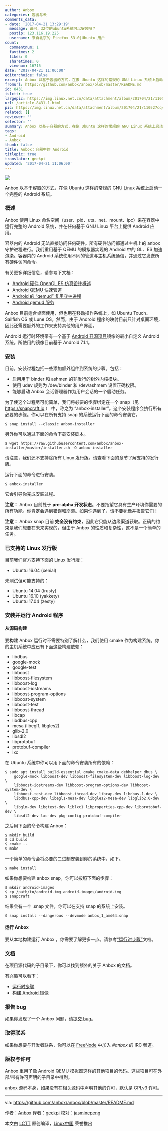 ```yaml
---
author: Anbox
categories: 容器与云
comments_data:
- date: '2017-04-21 13:29:19'
  message: 请问，32位的ubuntu系统可以安装吗？
  postip: 123.116.19.225
  username: 来自北京的 Firefox 53.0|Ubuntu 用户
count:
  commentnum: 1
  favtimes: 2
  likes: 0
  sharetimes: 0
  viewnum: 16715
date: '2017-04-21 11:06:00'
editorchoice: false
excerpt: Anbox 以基于容器的方式，在像 Ubuntu 这样的常规的 GNU Linux 系统上启动一个完整的 Android 系统。
fromurl: https://github.com/anbox/anbox/blob/master/README.md
id: 8431
islctt: true
largepic: https://img.linux.net.cn/data/attachment/album/201704/21/110527cqvgk8fhz6uv7fnk.jpg
url: /article-8431-1.html
pic: https://img.linux.net.cn/data/attachment/album/201704/21/110527cqvgk8fhz6uv7fnk.jpg.thumb.jpg
related: []
reviewer: ''
selector: ''
summary: Anbox 以基于容器的方式，在像 Ubuntu 这样的常规的 GNU Linux 系统上启动一个完整的 Android 系统。
tags:
- Android
- Anbox
thumb: false
title: Anbox：容器中的 Android
titlepic: true
translator: geekpi
updated: '2017-04-21 11:06:00'
---
```


![](https://img.linux.net.cn/data/attachment/album/201704/21/110527cqvgk8fhz6uv7fnk.jpg)


Anbox 以基于容器的方式，在像 Ubuntu 这样的常规的 GNU Linux 系统上启动一个完整的 Android 系统。


### 概述


Anbox 使用 Linux 命名空间（user、pid、uts、net、mount、ipc）来在容器中运行完整的 Android 系统，并在任何基于 GNU Linux 平台上提供 Android 应用。


容器内的 Android 无法直接访问任何硬件。所有硬件访问都通过主机上的 anbox 守护进程进行。我们重用基于 QEMU 的模拟器实现的 Android 中的 GL、ES 加速渲染。容器内的 Android 系统使用不同的管道与主机系统通信，并通过它发送所有硬件访问命令。


有关更多详细信息，请参考下文档：


* [Android 硬件 OpenGL ES 仿真设计概述](https://android.googlesource.com/platform/external/qemu/+/emu-master-dev/android/android-emugl/DESIGN)
* [Android QEMU 快速管道](https://android.googlesource.com/platform/external/qemu/+/emu-master-dev/android/docs/ANDROID-QEMU-PIPE.TXT)
* [Android 的 “qemud” 复用守护进程](https://android.googlesource.com/platform/external/qemu/+/emu-master-dev/android/docs/ANDROID-QEMUD.TXT)
* [Android qemud 服务](https://android.googlesource.com/platform/external/qemu/+/emu-master-dev/android/docs/ANDROID-QEMUD-SERVICES.TXT)


Anbox 目前适合桌面使用，但也用在移动操作系统上，如 Ubuntu Touch、Sailfish OS 或 Lune OS。然而，由于 Android 程序的映射目前只针对桌面环境，因此还需要额外的工作来支持其他的用户界面。


Android 运行时环境带有一个基于 [Android 开源项目](https://source.android.com/)镜像的最小自定义 Android 系统。所使用的镜像目前基于 Android 7.1.1。


### 安装


目前，安装过程包括一些添加额外组件到系统的步骤。包括：


* 启用用于 binder 和 ashmen 的非发行的树外内核模块。
* 使用 udev 规则为 /dev/binder 和 /dev/ashmem 设置正确权限。
* 能够启动 Anbox 会话管理器作为用户会话的一个启动任务。


为了使这个过程尽可能简单，我们将必要的步骤绑定在一个 snap（见 <https://snapcraft.io> ） 中，称之为 “anbox-installer”。这个安装程序会执行所有必要的步骤。你可以在所有支持 snap 的系统运行下面的命令安装它。



```
$ snap install --classic anbox-installer

```

另外你可以通过下面的命令下载安装脚本。



```
$ wget https://raw.githubusercontent.com/anbox/anbox-installer/master/installer.sh -O anbox-installer

```

请注意，我们还不支持除所有 Linux 发行版。请查看下面的章节了解支持的发行版。


运行下面的命令进行安装。



```
$ anbox-installer

```

它会引导你完成安装过程。


**注意：** Anbox 目前处于 **pre-alpha 开发状态**。不要指望它具有生产环境你需要的所有功能。你肯定会遇到错误和崩溃。如果你遇到了，请不要犹豫并报告它们！


**注意：** Anbox snap 目前 **完全没有约束**，因此它只能从边缘渠道获取。正确的约束是我们想要在未来实现的，但由于 Anbox 的性质和复杂性，这不是一个简单的任务。


### 已支持的 Linux 发行版


目前我们官方支持下面的 Linux 发行版：


* Ubuntu 16.04 (xenial)


未测试但可能支持的：


* Ubuntu 14.04 (trusty)
* Ubuntu 16.10 (yakkety)
* Ubuntu 17.04 (zesty)


### 安装并运行 Android 程序


#### 从源码构建


要构建 Anbox 运行时不需要特别了解什么，我们使用 cmake 作为构建系统。你的主机系统中应已有下面这些构建依赖：


* libdbus
* google-mock
* google-test
* libboost
* libboost-filesystem
* libboost-log
* libboost-iostreams
* libboost-program-options
* libboost-system
* libboost-test
* libboost-thread
* libcap
* libdbus-cpp
* mesa (libegl1, libgles2)
* glib-2.0
* libsdl2
* libprotobuf
* protobuf-compiler
* lxc


在 Ubuntu 系统中你可以用下面的命令安装所有的依赖：



```
$ sudo apt install build-essential cmake cmake-data debhelper dbus \  
    google-mock libboost-dev libboost-filesystem-dev libboost-log-dev \  
    libboost-iostreams-dev libboost-program-options-dev libboost-system-dev \  
    libboost-test-dev libboost-thread-dev libcap-dev libdbus-1-dev \  
    libdbus-cpp-dev libegl1-mesa-dev libgles2-mesa-dev libglib2.0-dev \  
    libglm-dev libgtest-dev liblxc1 libproperties-cpp-dev libprotobuf-dev \  
    libsdl2-dev lxc-dev pkg-config protobuf-compiler

```

之后用下面的命令构建 Anbox：



```
$ mkdir build
$ cd build
$ cmake ..
$ make

```

一个简单的命令会将必要的二进制安装到你的系统中，如下。



```
$ make install

```

如果你想要构建 anbox snap，你可以按照下面的步骤：



```
$ mkdir android-images
$ cp /path/to/android.img android-images/android.img
$ snapcraft

```

结果会有一个 .snap 文件，你可以在支持 snap 的系统上安装。



```
$ snap install --dangerous --devmode anbox_1_amd64.snap

```

#### 运行 Anbox


要从本地构建运行 Anbox ，你需要了解更多一点。请参考[“运行时步骤”](https://github.com/anbox/anbox/blob/master/docs/runtime-setup.md)文档。


### 文档


在项目源代码的子目录下，你可以找到额外的关于 Anbox 的文档。


有兴趣可以看下：


* [运行时步骤](https://github.com/anbox/anbox/blob/master/docs/runtime-setup.md)
* [构建 Android 镜像](https://github.com/anbox/anbox/blob/master/docs/build-android.md)


### 报告 bug


如果你发现了一个 Anbox 问题，请[提交 bug](https://github.com/anbox/anbox/issues/new)。


### 取得联系


如果你想要与开发者联系，你可以在 [FreeNode](https://freenode.net/) 中加入 *#anbox* 的 IRC 频道。


### 版权与许可


Anbox 重用了像 Android QEMU 模拟器这样的其他项目的代码。这些项目可在外部/带有许可声明的子目录中得到。


anbox 源码本身，如果没有在相关源码中声明其他的许可，默认是 GPLv3 许可。




---


via: <https://github.com/anbox/anbox/blob/master/README.md>


作者：[Anbox](http://anbox.io/) 译者：[geekpi](https://github.com/geekpi) 校对：[jasminepeng](https://github.com/jasminepeng)


本文由 [LCTT](https://github.com/LCTT/TranslateProject) 原创编译，[Linux中国](https://linux.cn/) 荣誉推出